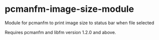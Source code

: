 pcmanfm-image-size-module
=========================

Module for pcmanfm to print image size to status bar when file selected

Requires pcmanfm and libfm version 1.2.0 and above.
